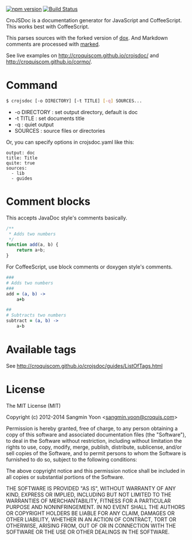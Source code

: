 [![npm version](https://badge.fury.io/js/crojsdoc.svg)](http://badge.fury.io/js/crojsdoc)
[![Build Status](https://travis-ci.org/croquiscom/crojsdoc.svg?branch=master)](https://travis-ci.org/croquiscom/crojsdoc)

CroJSDoc is a documentation generator for JavaScript and CoffeeScript.
This works best with CoffeeScript.

This parses sources with the forked version of [dox](https://github.com/visionmedia/dox).
And Markdown comments are processed with [marked](https://github.com/chjj/marked).

See live examples on http://croquiscom.github.io/crojsdoc/ and http://croquiscom.github.io/cormo/.

# Command

```bash
$ crojsdoc [-o DIRECTORY] [-t TITLE] [-q] SOURCES...
```

* -o DIRECTORY : set output directory, default is doc
* -t TITLE : set documents title
* -q : quiet output
* SOURCES : source files or directories

Or, you can specify options in crojsdoc.yaml like this:

```
output: doc
title: Title
quite: true
sources:
  - lib
  - guides
```

# Comment blocks

This accepts JavaDoc style's comments basically.

```javascript
/**
 * Adds two numbers
 */
function add(a, b) {
    return a+b;
}
```

For CoffeeScript, use block comments or doxygen style's comments.

```coffeescript
###
# Adds two numbers
###
add = (a, b) ->
    a+b

##
# Subtracts two numbers
subtract = (a, b) ->
    a-b
```

# Available tags

See http://croquiscom.github.io/crojsdoc/guides/ListOfTags.html

# License

The MIT License (MIT)

Copyright (c) 2012-2014 Sangmin Yoon &lt;sangmin.yoon@croquis.com&gt;

Permission is hereby granted, free of charge, to any person obtaining a copy
of this software and associated documentation files (the "Software"), to deal
in the Software without restriction, including without limitation the rights
to use, copy, modify, merge, publish, distribute, sublicense, and/or sell
copies of the Software, and to permit persons to whom the Software is
furnished to do so, subject to the following conditions:

The above copyright notice and this permission notice shall be included in
all copies or substantial portions of the Software.

THE SOFTWARE IS PROVIDED "AS IS", WITHOUT WARRANTY OF ANY KIND, EXPRESS OR
IMPLIED, INCLUDING BUT NOT LIMITED TO THE WARRANTIES OF MERCHANTABILITY,
FITNESS FOR A PARTICULAR PURPOSE AND NONINFRINGEMENT. IN NO EVENT SHALL THE
AUTHORS OR COPYRIGHT HOLDERS BE LIABLE FOR ANY CLAIM, DAMAGES OR OTHER
LIABILITY, WHETHER IN AN ACTION OF CONTRACT, TORT OR OTHERWISE, ARISING FROM,
OUT OF OR IN CONNECTION WITH THE SOFTWARE OR THE USE OR OTHER DEALINGS IN
THE SOFTWARE.
